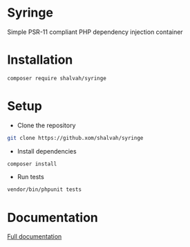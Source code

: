 # Syringe
Simple PSR-11 compliant PHP dependency injection container

# Installation
```bash
composer require shalvah/syringe
```

# Setup
- Clone the repository
```bash
git clone https://github.xom/shalvah/syringe
```
- Install dependencies
```bash
composer install
```
- Run tests
```bash
vendor/bin/phpunit tests
```

# Documentation
[Full documentation](http://shalvah.me/syringe)